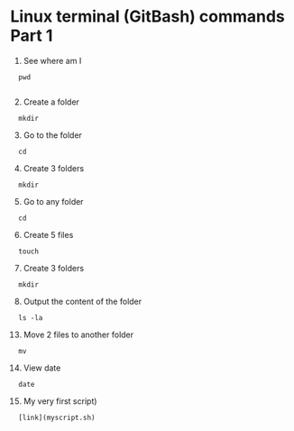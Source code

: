 # Linux terminal (GitBash) commands Part 1

1. See where am I

```
  pwd
  
```
2. Create a folder
```
  mkdir
```
  
3. Go to the folder
```
  cd
```

4. Create 3 folders
```
  mkdir
```

5. Go to any folder
```
  cd
```

6. Create 5 files
```
  touch 
```

7. Create 3 folders
```
  mkdir 
```

8. Output the content of the folder
```
  ls -la
```

13. Move 2 files to another folder
```
  mv
```

14. View date

```
  date
```

15. My very first script)
```
  [link](myscript.sh)
```

